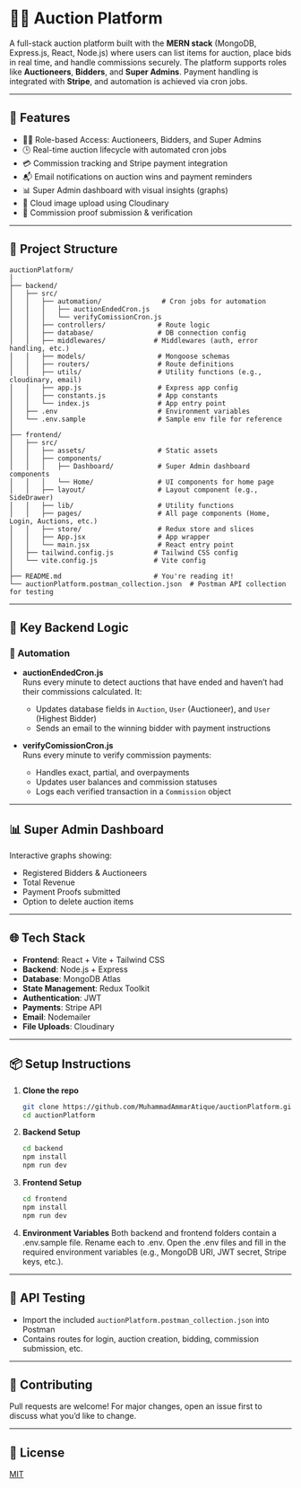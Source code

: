 # 🕵️‍♂️ Auction Platform

A full-stack auction platform built with the **MERN stack** (MongoDB, Express.js, React, Node.js) where users can list items for auction, place bids in real time, and handle commissions securely. The platform supports roles like **Auctioneers**, **Bidders**, and **Super Admins**. Payment handling is integrated with **Stripe**, and automation is achieved via cron jobs.

---

## 🚀 Features

- 🧑‍⚖️ Role-based Access: Auctioneers, Bidders, and Super Admins
- 🕒 Real-time auction lifecycle with automated cron jobs
- 💳 Commission tracking and Stripe payment integration
- 📬 Email notifications on auction wins and payment reminders
- 📊 Super Admin dashboard with visual insights (graphs)
- 📁 Cloud image upload using Cloudinary
- 🧾 Commission proof submission & verification

---

## 📁 Project Structure

```
auctionPlatform/
│
├── backend/
│   ├── src/
│   │   ├── automation/               # Cron jobs for automation
│   │   │   ├── auctionEndedCron.js
│   │   │   └── verifyComissionCron.js
│   │   ├── controllers/             # Route logic
│   │   ├── database/                # DB connection config
│   │   ├── middlewares/            # Middlewares (auth, error handling, etc.)
│   │   ├── models/                  # Mongoose schemas
│   │   ├── routers/                 # Route definitions
│   │   ├── utils/                   # Utility functions (e.g., cloudinary, email)
│   │   ├── app.js                   # Express app config
│   │   ├── constants.js             # App constants
│   │   └── index.js                 # App entry point
│   ├── .env                         # Environment variables
│   └── .env.sample                  # Sample env file for reference
│
├── frontend/
│   ├── src/
│   │   ├── assets/                  # Static assets
│   │   ├── components/
│   │   │   ├── Dashboard/           # Super Admin dashboard components
│   │   │   └── Home/                # UI components for home page
│   │   ├── layout/                  # Layout component (e.g., SideDrawer)
│   │   ├── lib/                     # Utility functions
│   │   ├── pages/                   # All page components (Home, Login, Auctions, etc.)
│   │   ├── store/                   # Redux store and slices
│   │   ├── App.jsx                  # App wrapper
│   │   └── main.jsx                 # React entry point
│   ├── tailwind.config.js          # Tailwind CSS config
│   └── vite.config.js              # Vite config
│
├── README.md                       # You're reading it!
└── auctionPlatform.postman_collection.json  # Postman API collection for testing
```

---

## 🧠 Key Backend Logic

### 🔁 Automation

- **auctionEndedCron.js**  
  Runs every minute to detect auctions that have ended and haven’t had their commissions calculated. It:
  - Updates database fields in `Auction`, `User` (Auctioneer), and `User` (Highest Bidder)
  - Sends an email to the winning bidder with payment instructions

- **verifyComissionCron.js**  
  Runs every minute to verify commission payments:
  - Handles exact, partial, and overpayments
  - Updates user balances and commission statuses
  - Logs each verified transaction in a `Commission` object

---

## 📊 Super Admin Dashboard

Interactive graphs showing:
- Registered Bidders & Auctioneers
- Total Revenue
- Payment Proofs submitted
- Option to delete auction items

---

## 🌐 Tech Stack

- **Frontend**: React + Vite + Tailwind CSS
- **Backend**: Node.js + Express
- **Database**: MongoDB Atlas
- **State Management**: Redux Toolkit
- **Authentication**: JWT
- **Payments**: Stripe API
- **Email**: Nodemailer
- **File Uploads**: Cloudinary

---

## 📦 Setup Instructions

1. **Clone the repo**
   ```bash
   git clone https://github.com/MuhammadAmmarAtique/auctionPlatform.git
   cd auctionPlatform
   ```

2. **Backend Setup**
   ```bash
   cd backend
   npm install
   npm run dev
   ```

3. **Frontend Setup**
   ```bash
   cd frontend
   npm install
   npm run dev
   ```
4. **Environment Variables**
Both backend and frontend folders contain a .env.sample file.
Rename each to .env.
Open the .env files and fill in the required environment variables (e.g., MongoDB URI, JWT secret, Stripe keys, etc.).

---

## 🧪 API Testing

- Import the included `auctionPlatform.postman_collection.json` into Postman
- Contains routes for login, auction creation, bidding, commission submission, etc.

---

## 🙌 Contributing

Pull requests are welcome! For major changes, open an issue first to discuss what you’d like to change.

---

## 📄 License

[MIT](LICENSE)
